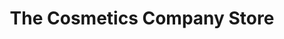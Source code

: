 ---
title: "The Cosmetics Company Store"
url: /richmond/the-cosmetics-company-store/
shop: Kosmetik
---